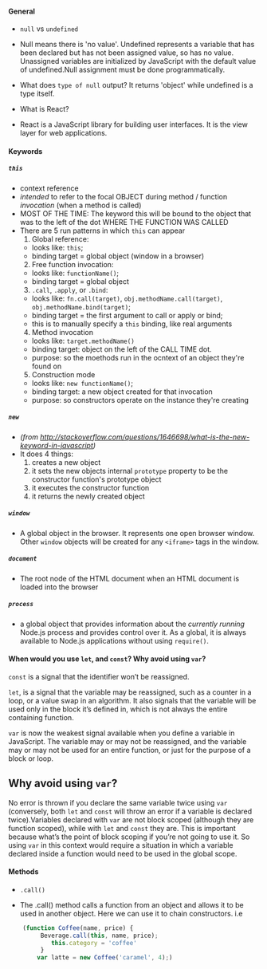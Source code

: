 #### General
* `null` vs `undefined`
 - Null means there is 'no value'. Undefined represents a    variable that has been declared but has not been assigned value, so has no value.
  Unassigned variables are initialized by JavaScript with the default value of undefined.Null assignment must be done programmatically.

* What does `type of null` output? It returns 'object' while undefined is a type itself.

* What is React?
 - React is a JavaScript library for building user interfaces. It is the view layer for web applications.

#### Keywords
##### `this`
  * context reference
  * _intended_ to refer to the focal OBJECT during method / function _invocation_ (when a method is called)
  * MOST OF THE TIME: The keyword this will be bound to the object that was to the left of the dot WHERE THE FUNCTION WAS CALLED
  * There are 5 run patterns in which `this` can appear
    1. Global reference:
      - looks like: `this`;
      - binding target = global object (window in a browser)
    2. Free function invocation:
      - looks like: `functionName()`;
      - binding target = global object
    3. `.call`, `.apply`, or `.bind`:
      - looks like: `fn.call(target)`, `obj.methodName.call(target)`,
      `obj.methodName.bind(target)`;
      - binding target = the first argument to call or apply or bind;
      - this is to manually specify a `this` binding, like real arguments
    4. Method invocation
      - looks like: `target.methodName()`
      - binding target: object on the left of the CALL TIME dot.
      - purpose: so the moethods run in the ocntext of an object they're found on
    5. Construction mode
      - looks like: `new functionName()`;
      - binding target: a new object created for that invocation
      - purpose: so constructors operate on the instance they're creating

##### `new`
 - *(from http://stackoverflow.com/questions/1646698/what-is-the-new-keyword-in-javascript)*
 - It does 4 things:
    1. creates a new object
    2. it sets the new objects internal `prototype` property to be the constructor function's prototype object
    3. it executes the constructor function
    4. it returns the newly created object

##### `window`
 - A global object in the browser. It represents one open browser window. Other `window` objects will be created for any `<iframe>` tags in the window.

##### `document`
 - The root node of the HTML document when an HTML document is loaded into the browser

##### `process`
 - a global object that provides information about the _currently running_ Node.js process and provides control over it. As a global, it is always available to  Node.js applications without using `require()`.

#### When would you use `let`, and `const`? Why avoid using `var`?
`const` is a signal that the identifier won’t be reassigned.

`let`, is a signal that the variable may be reassigned, such as a counter in a loop, or a value swap in an algorithm. It also signals that the variable will be used only in the block it’s defined in, which is not always the entire containing function.

`var` is now the weakest signal available when you define a variable in JavaScript. The variable may or may not be reassigned, and the variable may or may not be used for an entire function, or just for the purpose of a block or loop.
## Why avoid using `var`?
No error is thrown if you declare the same variable twice using `var` (conversely, both `let` and `const` will throw an error if a variable is declared twice).Variables declared with `var` are not block scoped (although they are function scoped), while with `let` and `const` they are. This is important because what’s the point of block scoping if you’re not going to use it. So using `var` in this context would require a situation in which a variable declared inside a function would need to be used in the global scope. 


#### Methods
* `.call()`
 - The .call() method calls a function from an object and allows it to be used in another object. Here we can use it to chain constructors.
i.e

```JavaScript
    (function Coffee(name, price) {
         Beverage.call(this, name, price);
            this.category = 'coffee'
         }
        var latte = new Coffee('caramel', 4);)
```
